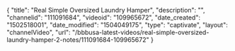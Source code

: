 {
    "title": "Real Simple Oversized Laundry Hamper",
    "description": "",
    "channelid": "111091684",
    "videoid": "109965672",
    "date_created": "1502518001",
    "date_modified": "1504049175",
    "type": "captivate",
    "layout": "channelVideo",
    "url": "\/bbbusa-latest-videos\/real-simple-oversized-laundry-hamper-2-notes\/111091684-109965672"
}
